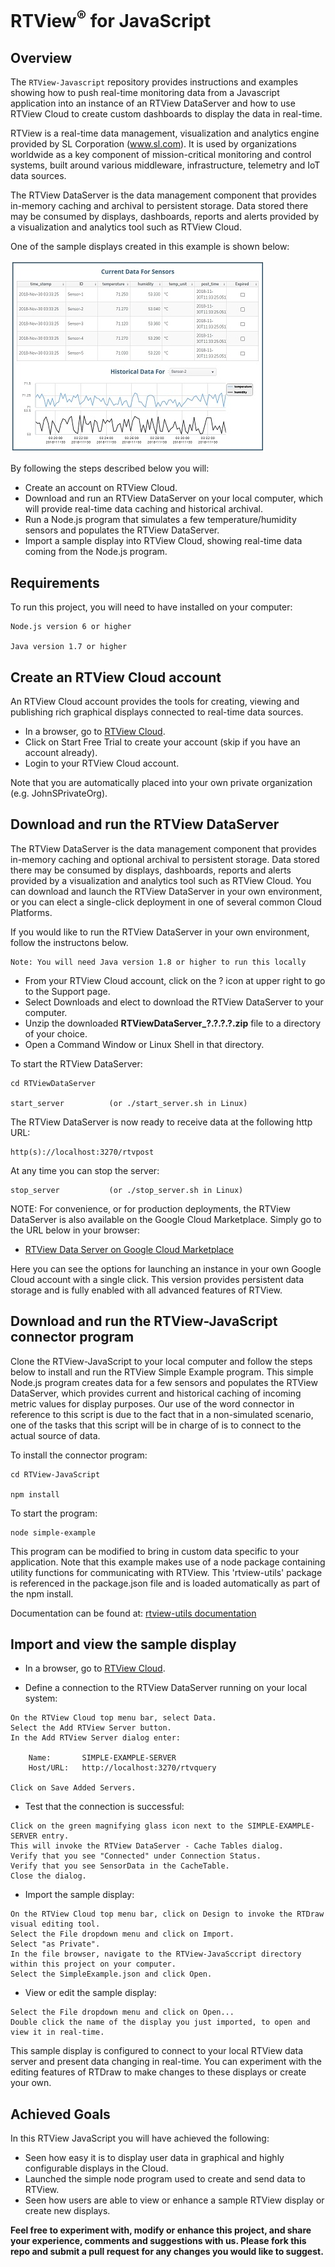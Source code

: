 # RTView<sup>&reg;</sup> for JavaScript

## Overview

The `RTView-Javascript` repository  provides instructions and examples showing how to push real-time monitoring data from a Javascript application into an instance of an RTView DataServer and how to use RTView Cloud to create custom dashboards to display the data in real-time.

RTView is a real-time data management, visualization and analytics engine provided by SL Corporation (www.sl.com). It is used by organizations worldwide as a key component of mission-critical monitoring and control systems, built around various middleware, infrastructure, telemetry and IoT data sources.

The RTView DataServer is the data management component that provides in-memory caching and archival to persistent storage. Data stored there may be consumed by displays, dashboards, reports and alerts provided by a visualization and analytics tool such as RTView Cloud.

One of the sample displays created in this example is shown below:

![](SensorData.jpg)

By following the steps described below you will:

* Create an account on RTView Cloud.
* Download and run an RTView DataServer on your local computer, which will provide real-time data caching and historical archival.
* Run a Node.js program that simulates a few temperature/humidity sensors and populates the RTView DataServer.
* Import a sample display into RTView Cloud, showing real-time data coming from the Node.js program.

## Requirements
To run this project, you will need to have installed on your computer:
```
Node.js version 6 or higher

Java version 1.7 or higher
```

## Create an RTView Cloud account
An RTView Cloud account provides the tools for creating, viewing and publishing rich graphical displays connected to real-time data sources.

* In a browser, go to [RTView Cloud](http://rtviewcloud.sl.com/).
* Click on Start Free Trial to create your account (skip if you have an account already).
* Login to your RTView Cloud account.

Note that you are automatically placed into your own private organization (e.g. JohnSPrivateOrg).
	
## Download and run the RTView DataServer	

The RTView DataServer is the data management component that provides in-memory caching and optional archival to persistent storage. Data stored there may be consumed by displays, dashboards, reports and alerts provided by a visualization and analytics tool such as RTView Cloud. You can download and launch the RTView DataServer in your own environment, or you can elect a single-click deployment in one of several common Cloud Platforms.

If you would like to run the RTView DataServer in your own environment, follow the instructons below. 
```
Note: You will need Java version 1.8 or higher to run this locally
```
* From your RTView Cloud account, click on the ? icon at upper right to go to the Support page.
* Select Downloads and elect to download the RTView DataServer to your computer.
* Unzip the downloaded **RTViewDataServer_?.?.?.?.zip** file to a directory of your choice.
* Open a Command Window or Linux Shell in that directory.

To start the RTView DataServer:
```
cd RTViewDataServer

start_server          (or ./start_server.sh in Linux)
```
The RTView DataServer is now ready to receive data at the following http URL:
```
http(s)://localhost:3270/rtvpost
```
At any time you can stop the server:
```
stop_server           (or ./stop_server.sh in Linux)
```

NOTE: For convenience, or for production deployments, the RTView DataServer is also available on the Google Cloud Marketplace. Simply go to the URL below in your browser:

* [RTView Data Server on Google Cloud Marketplace](https://console.cloud.google.com/marketplace/details/sl-corp/rtview-dataserver?q=rtview%20dataserver&id=35a6b7b2-f1f3-4a04-87fb-f6047b9ea0b0)

Here you can see the options for launching an instance in your own Google Cloud account with a single click. This version provides persistent data storage and is fully enabled with all advanced features of RTView.

## Download and run the RTView-JavaScript connector program

Clone the RTView-JavaScript to your local computer and follow the steps below to install and run the RTView Simple Example program. This simple Node.js program creates data for a few sensors and populates the RTView DataServer, which provides current and historical caching of incoming metric values for display purposes. Our use of the word connector in reference to this script is due to the fact that in a non-simulated scenario, one of the tasks that this script will be in charge of is to connect to the actual source of data.

To install the connector program:
```
cd RTView-JavaScript

npm install
```
To start the program:
```
node simple-example
```
This program can be modified to bring in custom data specific to your application.
Note that this example makes use of a node package containing utility functions for communicating with RTView. This 'rtview-utils' package is referenced in the package.json file and is loaded automatically as part of the npm install.

Documentation can be found at:   [rtview-utils documentation](https://www.npmjs.com/package/rtview-utils)

## Import and view the sample display

* In a browser, go to [RTView Cloud](http://rtviewcloud.sl.com/).

* Define a connection to the RTView DataServer running on your local system:
```
On the RTView Cloud top menu bar, select Data.
Select the Add RTView Server button.
In the Add RTView Server dialog enter:

	Name:       SIMPLE-EXAMPLE-SERVER
	Host/URL:   http://localhost:3270/rtvquery

Click on Save Added Servers.
```
* Test that the connection is successful:
```
Click on the green magnifying glass icon next to the SIMPLE-EXAMPLE-SERVER entry.
This will invoke the RTView DataServer - Cache Tables dialog.
Verify that you see "Connected" under Connection Status. 
Verify that you see SensorData in the CacheTable.
Close the dialog.
```
* Import the sample display:
```
On the RTView Cloud top menu bar, click on Design to invoke the RTDraw visual editing tool.
Select the File dropdown menu and click on Import.
Select "as Private". 
In the file browser, navigate to the RTView-JavaSccript directory within this project on your computer.
Select the SimpleExample.json and click Open.
```
* View or edit the sample display:
```
Select the File dropdown menu and click on Open...
Double click the name of the display you just imported, to open and view it in real-time.
```
This sample display is configured to connect to your local RTView data server and present data changing in real-time.
You can experiment with the editing features of RTDraw to make changes to these displays or create your own.

## Achieved Goals
In this RTView JavaScript you will have achieved the following: 
* Seen how easy it is to display user data in graphical and highly configurable displays in the Cloud.
* Launched the simple node program used to create and send data to RTView.
* Seen how users are able to view or enhance a sample RTView display or create new displays.

**Feel free to experiment with, modify or enhance this project, and share your experience, comments and suggestions with us. Please fork this repo and submit a pull request for any changes you would like to suggest.**

